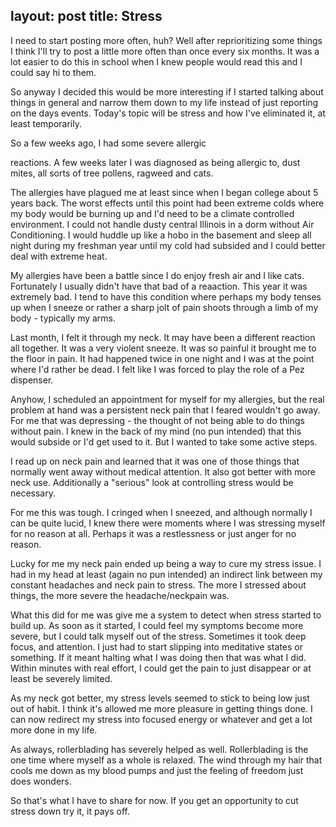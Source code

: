 layout: post
title: Stress
---
I need to start posting more often, huh?  Well after reprioritizing some things
I think I'll try to post a little more often than once every six months.  It
was a lot easier to do this in school when I knew people would read this and I
could say hi to them.

So anyway I decided this would be more interesting if I started talking about
things in general and narrow them down to my life instead of just reporting on
the days events.  Today's topic will be stress and how I've eliminated it, at
least temporarily.

<!--more-->So a few weeks ago, I had some severe allergic
reactions.  A few weeks later I was diagnosed as being allergic to, dust mites,
all sorts of tree pollens, ragweed and cats.

The allergies have plagued me at least since when I began college about 5 years
back.  The worst effects until this point had been extreme colds where my body
would be burning up and I'd need to be a climate controlled environment.  I
could not handle dusty central Illinois in a dorm without Air Conditioning.  I
would huddle up like a hobo in the basement and sleep all night during my
freshman year until my cold had subsided and I could better deal with extreme
heat.

My allergies have been a battle since I do enjoy fresh air and I like cats.
Fortunately I usually didn't have that bad of a reaaction.  This year it was
extremely bad.  I tend to have this condition where perhaps my body tenses up
when I sneeze or rather a sharp jolt of pain shoots through a limb of my body -
typically my arms.

Last month, I felt it through my neck.  It may have been a different reaction
all together.  It was a very violent sneeze.  It was so painful it brought me
to the floor in pain.  It had happened twice in one night and I was at the
point where I'd rather be dead.  I felt like I was forced to play the role of a
Pez dispenser.

Anyhow, I scheduled an appointment for myself for my allergies, but the real
problem at hand was a persistent neck pain that I feared wouldn't go away.  For
me that was depressing - the thought of not being able to do things without
pain.  I knew in the back of my mind (no pun intended) that this would subside
or I'd get used to it.  But I wanted to take some active steps.

I read up on neck pain and learned that it was one of those things that
normally went away without medical attention.  It also got better with more
neck use.  Additionally a "serious" look at controlling stress would be
necessary.

For me this was tough.  I cringed when I sneezed, and although normally I can
be quite lucid, I knew there were moments where I was stressing myself for no
reason at all.  Perhaps it was a restlessness or just anger for no reason.

Lucky for me my neck pain ended up being a way to cure my stress issue.  I had
in my head at least (again no pun intended) an indirect link between my
constant headaches and neck pain to stress.  The more I stressed about things,
the more severe the headache/neckpain was.

What this did for me was give me a system to detect when stress started to
build up.  As soon as it started, I could feel my symptoms become more severe,
but I could talk myself out of the stress.  Sometimes it took deep focus, and
attention.  I just had to start slipping into meditative states or something.
If it meant halting what I was doing then that was what I did.  Within minutes
with real effort, I could get the pain to just disappear or at least be
severely limited.

As my neck got better, my stress levels seemed to stick to being low just out
of habit.  I think it's allowed me more pleasure in getting things done.  I can
now redirect my stress into focused energy or whatever and get a lot more done
in my life.

As always, rollerblading has severely helped as well.  Rollerblading is the one
time where myself as a whole is relaxed.  The wind through my hair that cools
me down as my blood pumps and just the feeling of freedom just does wonders.

So that's what I have to share for now.  If you get an opportunity to cut
stress down try it, it pays off.
